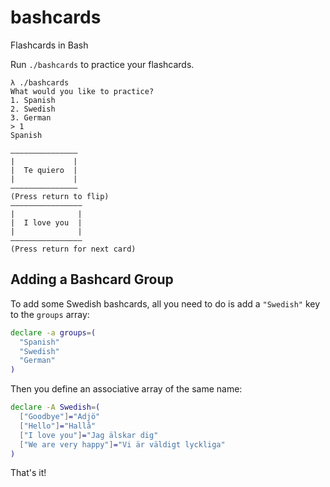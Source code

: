 # bashcards
Flashcards in Bash

Run `./bashcards` to practice your flashcards.

```
λ ./bashcards
What would you like to practice?
1. Spanish
2. Swedish
3. German
> 1
Spanish

–––––––––––––––
|             |
|  Te quiero  |
|             |
–––––––––––––––
(Press return to flip)
––––––––––––––––
|              |
|  I love you  |
|              |
––––––––––––––––
(Press return for next card)
```

## Adding a Bashcard Group
To add some Swedish bashcards, all you need to do is add a `"Swedish"` key to
the `groups` array:

```bash
declare -a groups=(
  "Spanish"
  "Swedish"
  "German"
)
```

Then you define an associative array of the same name:

```bash
declare -A Swedish=(
  ["Goodbye"]="Adjö"
  ["Hello"]="Hallå"
  ["I love you"]="Jag älskar dig"
  ["We are very happy"]="Vi är väldigt lyckliga"
)
```

That's it!
